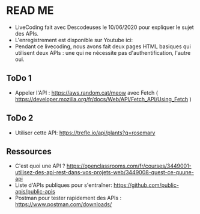 # READ ME
- LiveCoding fait avec Descodeuses le 10/06/2020 pour expliquer le sujet des APIs.
- L'enregistrement est disponible sur Youtube ici:  
- Pendant ce livecoding, nous avons fait deux pages HTML basiques qui utilisent deux APIs : une qui ne nécessite pas d'authentification, l'autre oui. 


## ToDo 1
- Appeler l'API : https://aws.random.cat/meow avec Fetch ( https://developer.mozilla.org/fr/docs/Web/API/Fetch_API/Using_Fetch )


## ToDo 2
- Utiliser cette API: https://trefle.io/api/plants?q=rosemary


## Ressources
- C'est quoi une API ? https://openclassrooms.com/fr/courses/3449001-utilisez-des-api-rest-dans-vos-projets-web/3449008-quest-ce-quune-api
- Liste d'APIs publiques pour s'entraîner: https://github.com/public-apis/public-apis
- Postman pour tester rapidement des APIs : https://www.postman.com/downloads/